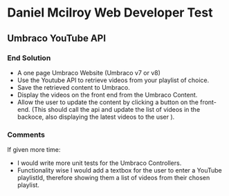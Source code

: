 # Daniel Mcilroy Web Developer Test
## Umbraco YouTube API

### End Solution
* A one page Umbraco Website (Umbraco v7 or v8)
* Use the Youtube API to retrieve videos from your playlist of choice.
* Save the retrieved content to Umbraco.
* Display the videos on the front end from the Umbraco Content.
* Allow the user to update the content by clicking a button on the front-end. (This should call the api and update the list of videos in the backoce, also displaying the latest videos to the user ).

### Comments
If given more time:
* I would write more unit tests for the Umbraco Controllers.
* Functionality wise I would add a textbox for the user to enter a YouTube playlistId, therefore showing them a list of videos from their chosen playlist.
